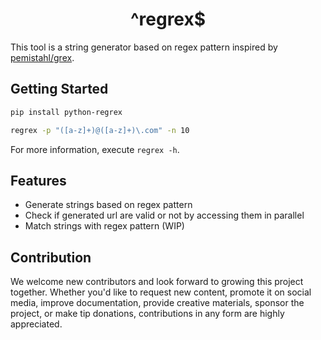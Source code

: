 <div align=center>

# ^regrex$

</div>

This tool is a string generator based on regex pattern inspired by [pemistahl/grex](https://github.com/pemistahl/grex).

## Getting Started

```sh
pip install python-regrex

regrex -p "([a-z]+)@([a-z]+)\.com" -n 10
```

For more information, execute `regrex -h`.

## Features

- Generate strings based on regex pattern
- Check if generated url are valid or not by accessing them in parallel
- Match strings with regex pattern (WIP)

## Contribution

We welcome new contributors and look forward to growing this project together. Whether you'd like to request new content, promote it on social media, improve documentation, provide creative materials, sponsor the project, or make tip donations, contributions in any form are highly appreciated. 